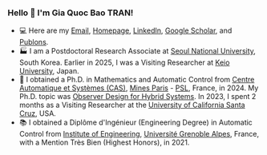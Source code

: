 ### Hello 👋 I'm Gia Quoc Bao TRAN!
- :computer: Here are my [Email](mailto:gia-quoc-bao.tran@ieee.org), [Homepage](https://www.tran-gia-quoc-bao.com/), [LinkedIn](https://www.linkedin.com/in/tran-gia-quoc-bao/), [Google Scholar](https://scholar.google.fr/citations?user=4ni8hNUAAAAJ&hl=en&authuser=1), and [Publons](https://publons.com/researcher/3635512/gia-quoc-bao-tran).
- :factory: I am a Postdoctoral Research Associate at [Seoul National University](https://en.snu.ac.kr/), South Korea. Earlier in 2025, I was a Visiting Researcher at [Keio University](https://www.keio.ac.jp/en/), Japan. 
- :school: I obtained a Ph.D. in Mathematics and Automatic Control from [Centre Automatique et Systèmes (CAS)](https://cas.mines-paristech.fr/), [Mines Paris](https://www.minesparis.psl.eu/) - [PSL](https://psl.eu/en), France, in 2024. My Ph.D. topic was [Observer Design for Hybrid Systems](http://theses.fr/s304727?fbclid=IwAR1WU15HOElMXkifY7fsjh2yvFPp5ZpPwABZzSachYZCpg-wjnAQKdg8Fe8). In 2023, I spent 2 months as a Visiting Researcher at the [University of California Santa Cruz](https://www.ucsc.edu/), USA.
- :books: I obtained a Diplôme d'Ingénieur (Engineering Degree) in Automatic Control from [Institute of Engineering](https://www.grenoble-inp.fr/), [Université Grenoble Alpes](https://www.univ-grenoble-alpes.fr/english/), France, with a Mention Très Bien (Highest Honors), in 2021.
